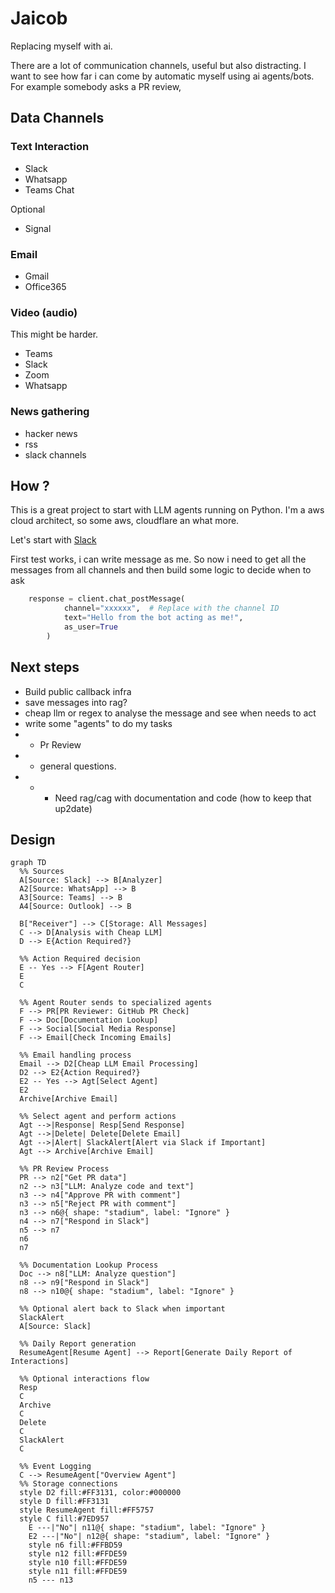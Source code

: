 # Jaicob

Replacing myself with ai.

There are a lot of communication channels, useful but also distracting.
I want to see how far i can come by automatic myself using ai agents/bots. 
For example somebody asks a PR review, 

## Data Channels


### Text Interaction

* Slack
* Whatsapp
* Teams Chat

Optional

* Signal

### Email

* Gmail
* Office365

### Video (audio)

This might be harder.

* Teams
* Slack
* Zoom
* Whatsapp

### News gathering

* hacker news
* rss
* slack channels


## How ?

This is a great project to start with LLM agents running on Python.
I'm a aws cloud architect, so some aws, cloudflare an what more.

Let's start with [Slack](./slack/)

First test works, i can write message as me. So now i need to get all the messages from all channels and 
then build some logic to decide when to ask

```python
    response = client.chat_postMessage(
            channel="xxxxxx",  # Replace with the channel ID
            text="Hello from the bot acting as me!",
            as_user=True  
        )
```

## Next steps

* Build public callback infra
* save messages into rag?
* cheap llm or regex to analyse the message and see when needs to act
* write some "agents" to do my tasks
* * Pr Review
* * general questions.
* * * Need rag/cag with documentation and code (how to keep that up2date)


## Design

```mermaid
graph TD
  %% Sources
  A[Source: Slack] --> B[Analyzer]
  A2[Source: WhatsApp] --> B
  A3[Source: Teams] --> B
  A4[Source: Outlook] --> B

  B["Receiver"] --> C[Storage: All Messages]
  C --> D[Analysis with Cheap LLM]
  D --> E{Action Required?}

  %% Action Required decision
  E -- Yes --> F[Agent Router]
  E
  C

  %% Agent Router sends to specialized agents
  F --> PR[PR Reviewer: GitHub PR Check]
  F --> Doc[Documentation Lookup]
  F --> Social[Social Media Response]
  F --> Email[Check Incoming Emails]

  %% Email handling process
  Email --> D2[Cheap LLM Email Processing]
  D2 --> E2{Action Required?}
  E2 -- Yes --> Agt[Select Agent]
  E2
  Archive[Archive Email]

  %% Select agent and perform actions
  Agt -->|Response| Resp[Send Response]
  Agt -->|Delete| Delete[Delete Email]
  Agt -->|Alert| SlackAlert[Alert via Slack if Important]
  Agt --> Archive[Archive Email]

  %% PR Review Process
  PR --> n2["Get PR data"]
  n2 --> n3["LLM: Analyze code and text"]
  n3 --> n4["Approve PR with comment"]
  n3 --> n5["Reject PR with comment"]
  n3 --> n6@{ shape: "stadium", label: "Ignore" }
  n4 --> n7["Respond in Slack"]
  n5 --> n7
  n6
  n7

  %% Documentation Lookup Process
  Doc --> n8["LLM: Analyze question"]
  n8 --> n9["Respond in Slack"]
  n8 --> n10@{ shape: "stadium", label: "Ignore" }

  %% Optional alert back to Slack when important
  SlackAlert
  A[Source: Slack]

  %% Daily Report generation
  ResumeAgent[Resume Agent] --> Report[Generate Daily Report of Interactions]

  %% Optional interactions flow
  Resp
  C
  Archive
  C
  Delete
  C
  SlackAlert
  C

  %% Event Logging
  C --> ResumeAgent["Overview Agent"]
  %% Storage connections
  style D2 fill:#FF3131, color:#000000
  style D fill:#FF3131
  style ResumeAgent fill:#FF5757
  style C fill:#7ED957
	E ---|"No"| n11@{ shape: "stadium", label: "Ignore" }
	E2 ---|"No"| n12@{ shape: "stadium", label: "Ignore" }
	style n6 fill:#FFBD59
	style n12 fill:#FFDE59
	style n10 fill:#FFDE59
	style n11 fill:#FFDE59
	n5 --- n13
```
